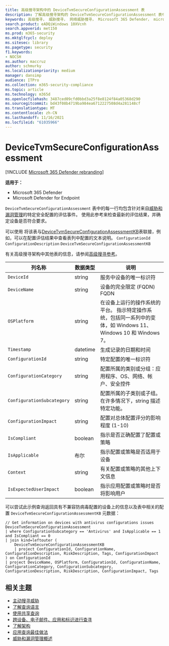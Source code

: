 ```yaml
---
title: 高级搜寻架构中的 DeviceTvmSecureConfigurationAssessment 表
description: 了解高级搜寻架构的 DeviceTvmSecureConfigurationAssessment 表中的安全评估事件。 这些事件提供设备信息、安全配置详细信息、影响和合规性信息。
keywords: 高级搜寻， 威胁搜寻， 网络威胁搜寻， Microsoft 365 Defender， microsoft 365， m365， 搜索， 查询， 遥测， 架构参考， kusto， 表格， 列， 数据类型， 描述， 威胁 & 漏洞管理， TVM， 设备管理， 安全配置， DeviceTvmSecureConfigurationAssessment
search.product: eADQiWindows 10XVcnh
search.appverid: met150
ms.prod: m365-security
ms.mktglfcycl: deploy
ms.sitesec: library
ms.pagetype: security
f1.keywords:
- NOCSH
ms.author: maccruz
author: schmurky
ms.localizationpriority: medium
manager: dansimp
audience: ITPro
ms.collection: m365-security-compliance
ms.topic: article
ms.technology: m365d
ms.openlocfilehash: 3487ced09cfd0bbd3a25f8e8124f84a05368d290
ms.sourcegitcommit: bd43f08b4719ba984ea6712227508d4a281148cf
ms.translationtype: MT
ms.contentlocale: zh-CN
ms.lasthandoff: 11/16/2021
ms.locfileid: "61035966"
---
```

# <a name="devicetvmsecureconfigurationassessment"></a>DeviceTvmSecureConfigurationAssessment

[!INCLUDE [Microsoft 365 Defender rebranding](../includes/microsoft-defender.md)]


**适用于：**
- Microsoft 365 Defender
- Microsoft Defender for Endpoint


`DeviceTvmSecureConfigurationAssessment` 表中的每一行均包含针对来自[威胁和漏洞管理](/windows/security/threat-protection/microsoft-defender-atp/next-gen-threat-and-vuln-mgt)的特定安全配置的评估事件。 使用此参考来检查最新的评估结果，并确定设备是否符合要求。

可以使用 将该表与[DeviceTvmSecureConfigurationAssessmentKB](advanced-hunting-devicetvmsecureconfigurationassessmentkb-table.md)表联接，例如，可以在配置评估结果中查看表列中配置的文本说明。 `ConfigurationId` `ConfigurationDescription` `DeviceTvmSecureConfigurationAssessmentKB`

有关高级搜寻架构中其他表的信息，请参阅[高级搜寻参考](advanced-hunting-schema-tables.md)。

| 列名称 | 数据类型 | 说明 |
|-------------|-----------|-------------|
| `DeviceId` | string | 服务中设备的唯一标识符 |
| `DeviceName` | string | 设备的完全限定 (FQDN) FQDN |
| `OSPlatform` | string | 在设备上运行的操作系统的平台。 指示特定操作系统，包括同一系列中的变体，如 Windows 11、Windows 10 和 Windows 7。|
| `Timestamp` | datetime | 生成记录的日期和时间 |
| `ConfigurationId` | string | 特定配置的唯一标识符 |
| `ConfigurationCategory` | string | 配置所属的类别或分组：应用程序、OS、网络、帐户、安全控件 |
| `ConfigurationSubcategory` | string | 配置所属的子类别或子组。 在许多情况下，string 描述特定功能。 |
| `ConfigurationImpact` | string | 配置对总体配置评分的影响程度 (1-10) |
| `IsCompliant` | boolean | 指示是否正确配置了配置或策略 |
| `IsApplicable` | 布尔 | 指示配置或策略是否适用于设备 |
| `Context` | string | 有关配置或策略的其他上下文信息 |
| `IsExpectedUserImpact` | boolean | 指示应用配置或策略时是否将影响用户 |

可以尝试此示例查询返回具有不兼容防病毒配置的设备上的信息以及表中相关的配置 `DeviceTvmSecureConfigurationAssessmentKB` 元数据：

```kusto
// Get information on devices with antivirus configurations issues
DeviceTvmSecureConfigurationAssessment
| where ConfigurationSubcategory == 'Antivirus' and IsApplicable == 1 and IsCompliant == 0
| join kind=leftouter (
    DeviceTvmSecureConfigurationAssessmentKB
    | project ConfigurationId, ConfigurationName, ConfigurationDescription, RiskDescription, Tags, ConfigurationImpact
) on ConfigurationId
| project DeviceName, OSPlatform, ConfigurationId, ConfigurationName, ConfigurationCategory, ConfigurationSubcategory, ConfigurationDescription, RiskDescription, ConfigurationImpact, Tags
```

## <a name="related-topics"></a>相关主题

- [主动搜寻威胁](advanced-hunting-overview.md)
- [了解查询语言](advanced-hunting-query-language.md)
- [使用共享查询](advanced-hunting-shared-queries.md)
- [跨设备、电子邮件、应用和标识进行查寻](advanced-hunting-query-emails-devices.md)
- [了解架构](advanced-hunting-schema-tables.md)
- [应用查询最佳做法](advanced-hunting-best-practices.md)
- [威胁和漏洞管理概述](/windows/security/threat-protection/microsoft-defender-atp/next-gen-threat-and-vuln-mgt)